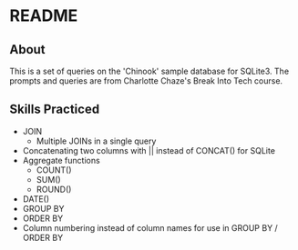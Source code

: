 # README

## About

This is a set of queries on the 'Chinook' sample database for SQLite3. The prompts and queries are from Charlotte Chaze's Break Into Tech course.

## Skills Practiced

- JOIN
  - Multiple JOINs in a single query
- Concatenating two columns with || instead of CONCAT() for SQLite
- Aggregate functions
  - COUNT()
  - SUM()
  - ROUND()
- DATE()
- GROUP BY
- ORDER BY
- Column numbering instead of column names for use in GROUP BY / ORDER BY
